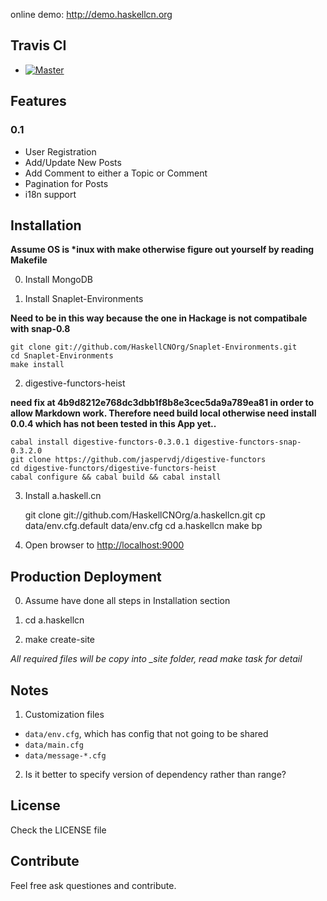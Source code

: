 online demo: <http://demo.haskellcn.org>

## Travis CI

- [![Master](https://secure.travis-ci.org/HaskellCNOrg/a.haskellcn.png?branch=master)](http://travis-ci.org/HaskellCNOrg/a.haskellcn)

## Features
### 0.1
 - User Registration
 - Add/Update New Posts
 - Add Comment to either a Topic or Comment
 - Pagination for Posts
 - i18n support

## Installation

**Assume OS is \*inux with make otherwise figure out yourself by reading Makefile**

0. Install MongoDB

1. Install Snaplet-Environments

**Need to be in this way because the one in Hackage is not compatibale with snap-0.8**

    git clone git://github.com/HaskellCNOrg/Snaplet-Environments.git
    cd Snaplet-Environments
    make install
    
2. digestive-functors-heist

**need fix at 4b9d8212e768dc3dbb1f8b8e3cec5da9a789ea81 in order to allow Markdown work. Therefore need build local otherwise need install 0.0.4 which has not been tested in this App yet..**

    cabal install digestive-functors-0.3.0.1 digestive-functors-snap-0.3.2.0
    git clone https://github.com/jaspervdj/digestive-functors
    cd digestive-functors/digestive-functors-heist
    cabal configure && cabal build && cabal install
   
3. Install a.haskell.cn

    git clone git://github.com/HaskellCNOrg/a.haskellcn.git
    cp data/env.cfg.default data/env.cfg
    cd a.haskellcn
    make bp

4. Open browser to <http://localhost:9000>

## Production Deployment

0. Assume have done all steps in Installation section

1. cd a.haskellcn

2. make create-site 

*All required files will be copy into _site folder, read make task for detail*

## Notes

1. Customization files

- `data/env.cfg`, which has config that not going to be shared
- `data/main.cfg`
- `data/message-*.cfg`

2. Is it better to specify version of dependency rather than range?

## License

Check the LICENSE file

## Contribute

Feel free ask questiones and contribute.


